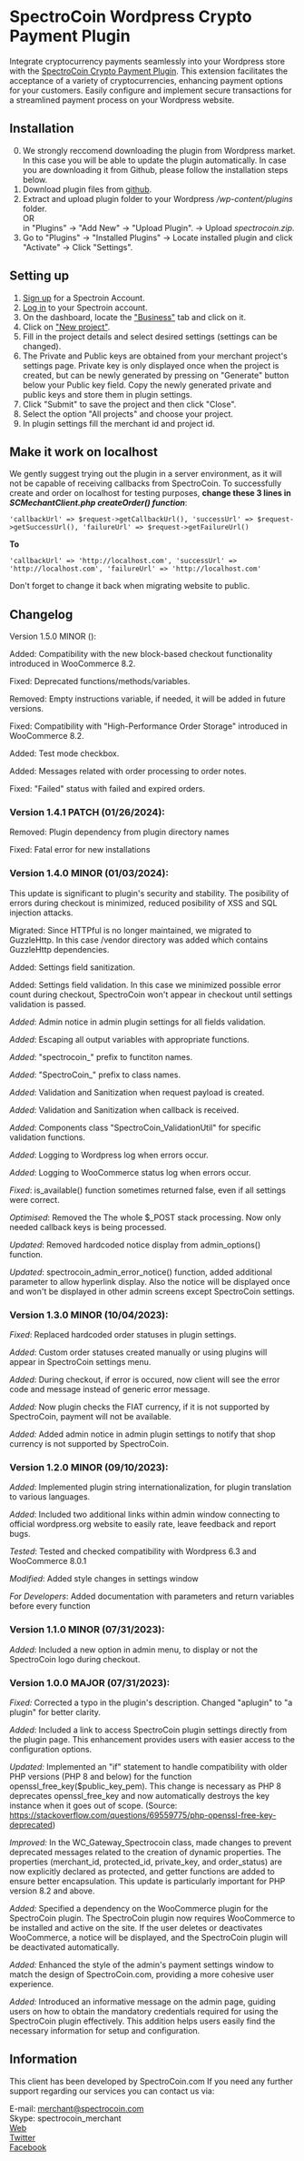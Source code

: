 # SpectroCoin Wordpress Crypto Payment Plugin

Integrate cryptocurrency payments seamlessly into your Wordpress store with the [SpectroCoin Crypto Payment Plugin](https://spectrocoin.com/plugins/accept-bitcoin-wordpress-woocommerce.html). This extension facilitates the acceptance of a variety of cryptocurrencies, enhancing payment options for your customers. Easily configure and implement secure transactions for a streamlined payment process on your Wordpress website.

## Installation

0. We strongly reccomend downloading the plugin from Wordpress market. In this case you will be able to update the plugin automatically. In case you are downloading it from Github, please follow the installation steps below.</br>
1. Download plugin files from [github](https://github.com/SpectroCoin/WordPress-WooCommerce-Bitcoin-Payment-Gateway-Plugin).
2. Extract and upload plugin folder to your Wordpress <em>/wp-content/plugins</em> folder.<br />
   OR<br>
   in "Plugins" -> "Add New" -> "Upload Plugin". -> Upload <em>spectrocoin.zip</em>.</br>
3. Go to "Plugins" -> "Installed Plugins" -> Locate installed plugin and click "Activate" -> Click "Settings".

## Setting up

1. [Sign up](https://auth.spectrocoin.com/signup) for a Spectroin Account.
2. [Log in](https://auth.spectrocoin.com/login) to your Spectroin account.
3. On the dashboard, locate the ["Business"](https://spectrocoin.com/en/merchants/projects) tab and click on it.
4. Click on ["New project"](https://spectrocoin.com/en/merchants/projects/new).
5. Fill in the project details and select desired settings (settings can be changed).
6. The Private and Public keys are obtained from your merchant project's settings page. Private key is only displayed once when the project is created, but can be newly generated by pressing on "Generate" button below your Public key field. Copy the newly generated private and public keys and store them in plugin settings.
7. Click "Submit" to save the project and then click "Close".
8. Select the option "All projects" and choose your project.
9. In plugin settings fill the merchant id and project id.

## Make it work on localhost

We gently suggest trying out the plugin in a server environment, as it will not be capable of receiving callbacks from SpectroCoin. To successfully create and order on localhost for testing purposes, <b>change these 3 lines in <em>SCMechantClient.php createOrder() function</em></b>:

`'callbackUrl' => $request->getCallbackUrl(),
'successUrl' => $request->getSuccessUrl(),
'failureUrl' => $request->getFailureUrl()`

<b>To</b>

`'callbackUrl' => 'http://localhost.com',
'successUrl' => 'http://localhost.com',
'failureUrl' => 'http://localhost.com'`

Don't forget to change it back when migrating website to public.

## Changelog

Version 1.5.0 MINOR ():

Added: Compatibility with the new block-based checkout functionality introduced in WooCommerce 8.2.

Fixed: Deprecated functions/methods/variables.

Removed: Empty instructions variable, if needed, it will be added in future versions.

Fixed: Compatibility with "High-Performance Order Storage" introduced in WooCommerce 8.2.

Added: Test mode checkbox.

Added: Messages related with order processing to order notes.

Fixed: "Failed" status with failed and expired orders.

### Version 1.4.1 PATCH (01/26/2024):

Removed: Plugin dependency from plugin directory names

Fixed: Fatal error for new installations

### Version 1.4.0 MINOR (01/03/2024):

This update is significant to plugin's security and stability. The posibility of errors during checkout is minimized, reduced posibility of XSS and SQL injection attacks.

Migrated: Since HTTPful is no longer maintained, we migrated to GuzzleHttp. In this case /vendor directory was added which contains GuzzleHttp dependencies.

Added: Settings field sanitization.

Added: Settings field validation. In this case we minimized possible error count during checkout, SpectroCoin won't appear in checkout until settings validation is passed.

_Added_: Admin notice in admin plugin settings for all fields validation.

_Added_: Escaping all output variables with appropriate functions.

_Added_: "spectrocoin\_" prefix to functiton names.

_Added_: "SpectroCoin\_" prefix to class names.

_Added_: Validation and Sanitization when request payload is created.

_Added_: Validation and Sanitization when callback is received.

_Added_: Components class "SpectroCoin_ValidationUtil" for specific validation functions.

_Added_: Logging to Wordpress log when errors occur.

_Added_: Logging to WooCommerce status log when errors occur.

_Fixed_: is_available() function sometimes returned false, even if all settings were correct.

_Optimised_: Removed the The whole $\_POST stack processing. Now only needed callback keys is being processed.

_Updated_: Removed hardcoded notice display from admin_options() function.

_Updated_: spectrocoin_admin_error_notice() function, added additional parameter to allow hyperlink display. Also the notice will be displayed once and won't be displayed in other admin screens except SpectroCoin settings.

### Version 1.3.0 MINOR (10/04/2023):

_Fixed_: Replaced hardcoded order statuses in plugin settings.

_Added_: Custom order statuses created manually or using plugins will appear in SpectroCoin settings menu.

_Added_: During checkout, if error is occured, now client will see the error code and message instead of generic error message.

_Added:_ Now plugin checks the FIAT currency, if it is not supported by SpectroCoin, payment will not be available.

_Added:_ Added admin notice in admin plugin settings to notify that shop currency is not supported by SpectroCoin.

### Version 1.2.0 MINOR (09/10/2023):

_Added_: Implemented plugin string internationalization, for plugin translation to various languages.

_Added_: Included two additional links within admin window connecting to official wordpress.org website to easily rate, leave feedback and report bugs.

_Tested_: Tested and checked compatibility with Wordpress 6.3 and WooCommerce 8.0.1

_Modified_: Added style changes in settings window

_For Developers_: Added documentation with parameters and return variables before every function

### Version 1.1.0 MINOR (07/31/2023):

_Added_: Included a new option in admin menu, to display or not the SpectroCoin logo during checkout.

### Version 1.0.0 MAJOR (07/31/2023):

_Fixed:_ Corrected a typo in the plugin's description. Changed "aplugin" to "a plugin" for better clarity.

_Added_: Included a link to access SpectroCoin plugin settings directly from the plugin page. This enhancement provides users with easier access to the configuration options.

_Updated:_ Implemented an "if" statement to handle compatibility with older PHP versions (PHP 8 and below) for the function openssl_free_key($public_key_pem). This change is necessary as PHP 8
deprecates openssl_free_key and now automatically destroys the key instance when it goes out of scope. (Source: https://stackoverflow.com/questions/69559775/php-openssl-free-key-deprecated)

_Improved:_ In the WC_Gateway_Spectrocoin class, made changes to prevent deprecated messages related to the creation of dynamic properties. The properties (merchant_id, protected_id, private_key, and order_status) are now explicitly declared as protected, and getter functions are added to ensure better encapsulation. This update is particularly important for PHP version 8.2 and above.

_Added:_ Specified a dependency on the WooCommerce plugin for the SpectroCoin plugin. The SpectroCoin plugin now requires WooCommerce to be installed and active on the site. If the user deletes or deactivates WooCommerce, a notice will be displayed, and the SpectroCoin plugin will be deactivated automatically.

_Added:_ Enhanced the style of the admin's payment settings window to match the design of SpectroCoin.com, providing a more cohesive user experience.

_Added:_ Introduced an informative message on the admin page, guiding users on how to obtain the mandatory credentials required for using the SpectroCoin plugin effectively. This addition helps users easily find the necessary information for setup and configuration.

## Information

This client has been developed by SpectroCoin.com If you need any further support regarding our services you can contact us via:

E-mail: merchant@spectrocoin.com </br>
Skype: spectrocoin_merchant </br>
[Web](https://spectrocoin.com) </br>
[Twitter](https://twitter.com/spectrocoin) </br>
[Facebook](https://www.facebook.com/spectrocoin/)<br />
